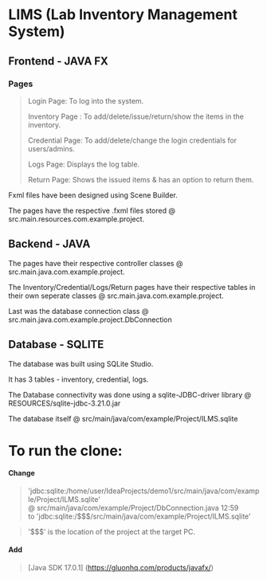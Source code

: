 #  
# LIMS  (Lab Inventory Management System)  

## Frontend - JAVA FX

### Pages

>Login Page: To log into the system.   
>  
>Inventory Page :  To add/delete/issue/return/show the items in the inventory.  
>  
>Credential Page: To add/delete/change the login credentials for users/admins.  
>    
>Logs Page: Displays the log table.  
>  
>Return Page:  Shows the issued items & has an option to return them.  


Fxml files have been designed using Scene Builder.  

The pages have the respective .fxml files stored @ src.main.resources.com.example.project.  

## Backend - JAVA

The pages have their respective controller classes @ src.main.java.com.example.project.  

The Inventory/Credential/Logs/Return pages have their respective tables in their own seperate classes @ src.main.java.com.example.project.  

Last was the database connection class  @ src.main.java.com.example.project.DbConnection

## Database - SQLITE

The database was built using SQLite Studio.   

It has 3 tables - inventory, credential, logs.  

The Database connectivity was done using a sqlite-JDBC-driver library @ RESOURCES/sqlite-jdbc-3.21.0.jar  

The database itself @ src/main/java/com/example/Project/ILMS.sqlite  



# To run the clone:  

#### Change  


>  'jdbc:sqlite:/home/user/IdeaProjects/demo1/src/main/java/com/example/Project/ILMS.sqlite'   
    @ src/main/java/com/example/Project/DbConnection.java 12:59  
    to 'jdbc:sqlite:/$$$/src/main/java/com/example/Project/ILMS.sqlite'    
    
> '$$$' is the location of the project at the target PC.  


#### Add  

> [Java SDK 17.0.1] (https://gluonhq.com/products/javafx/)
